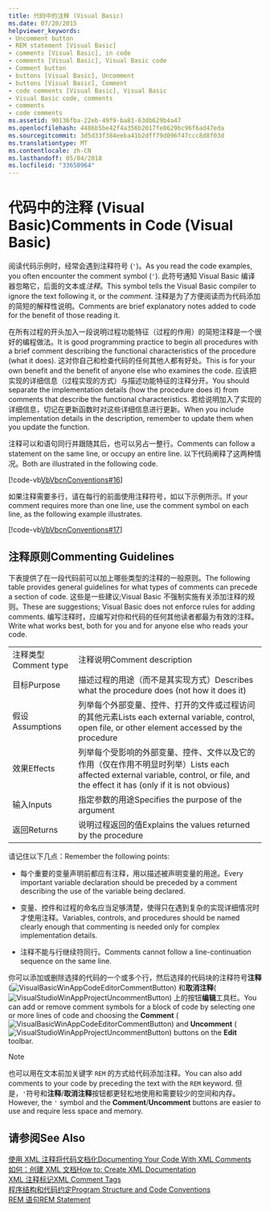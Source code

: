 ```yaml
---
title: 代码中的注释 (Visual Basic)
ms.date: 07/20/2015
helpviewer_keywords:
- Uncomment button
- REM statement [Visual Basic]
- comments [Visual Basic], in code
- comments [Visual Basic], Visual Basic code
- Comment button
- buttons [Visual Basic], Uncomment
- buttons [Visual Basic], Comment
- code comments [Visual Basic], Visual Basic
- Visual Basic code, comments
- comments
- code comments
ms.assetid: 90136fba-22eb-49f9-ba81-63db629b4a47
ms.openlocfilehash: 4486b5be42f4a356b2017fe8629bc96f6ad47eda
ms.sourcegitcommit: 3d5d33f384eeba41b2dff79d096f47ccc8d8f03d
ms.translationtype: MT
ms.contentlocale: zh-CN
ms.lasthandoff: 05/04/2018
ms.locfileid: "33650964"
---
```

# <a name="comments-in-code-visual-basic"></a><span data-ttu-id="e5594-102">代码中的注释 (Visual Basic)</span><span class="sxs-lookup"><span data-stu-id="e5594-102">Comments in Code (Visual Basic)</span></span>
<span data-ttu-id="e5594-103">阅读代码示例时，经常会遇到注释符号 (`'`)。</span><span class="sxs-lookup"><span data-stu-id="e5594-103">As you read the code examples, you often encounter the comment symbol (`'`).</span></span> <span data-ttu-id="e5594-104">此符号通知 Visual Basic 编译器忽略它，后面的文本或*注释*。</span><span class="sxs-lookup"><span data-stu-id="e5594-104">This symbol tells the Visual Basic compiler to ignore the text following it, or the *comment*.</span></span> <span data-ttu-id="e5594-105">注释是为了方便阅读而为代码添加的简短的解释性说明。</span><span class="sxs-lookup"><span data-stu-id="e5594-105">Comments are brief explanatory notes added to code for the benefit of those reading it.</span></span>  
  
 <span data-ttu-id="e5594-106">在所有过程的开头加入一段说明过程功能特征（过程的作用）的简短注释是一个很好的编程做法。</span><span class="sxs-lookup"><span data-stu-id="e5594-106">It is good programming practice to begin all procedures with a brief comment describing the functional characteristics of the procedure (what it does).</span></span> <span data-ttu-id="e5594-107">这对你自己和检查代码的任何其他人都有好处。</span><span class="sxs-lookup"><span data-stu-id="e5594-107">This is for your own benefit and the benefit of anyone else who examines the code.</span></span> <span data-ttu-id="e5594-108">应该把实现的详细信息（过程实现的方式）与描述功能特征的注释分开。</span><span class="sxs-lookup"><span data-stu-id="e5594-108">You should separate the implementation details (how the procedure does it) from comments that describe the functional characteristics.</span></span> <span data-ttu-id="e5594-109">若给说明加入了实现的详细信息，切记在更新函数时对这些详细信息进行更新。</span><span class="sxs-lookup"><span data-stu-id="e5594-109">When you include implementation details in the description, remember to update them when you update the function.</span></span>  
  
 <span data-ttu-id="e5594-110">注释可以和语句同行并跟随其后，也可以另占一整行。</span><span class="sxs-lookup"><span data-stu-id="e5594-110">Comments can follow a statement on the same line, or occupy an entire line.</span></span> <span data-ttu-id="e5594-111">以下代码阐释了这两种情况。</span><span class="sxs-lookup"><span data-stu-id="e5594-111">Both are illustrated in the following code.</span></span>  
  
 [!code-vb[VbVbcnConventions#16](../../../visual-basic/programming-guide/language-features/codesnippet/VisualBasic/comments-in-code_1.vb)]  
  
 <span data-ttu-id="e5594-112">如果注释需要多行，请在每行的前面使用注释符号，如以下示例所示。</span><span class="sxs-lookup"><span data-stu-id="e5594-112">If your comment requires more than one line, use the comment symbol on each line, as the following example illustrates.</span></span>  
  
 [!code-vb[VbVbcnConventions#17](../../../visual-basic/programming-guide/language-features/codesnippet/VisualBasic/comments-in-code_2.vb)]  
  
## <a name="commenting-guidelines"></a><span data-ttu-id="e5594-113">注释原则</span><span class="sxs-lookup"><span data-stu-id="e5594-113">Commenting Guidelines</span></span>  
 <span data-ttu-id="e5594-114">下表提供了在一段代码前可以加上哪些类型的注释的一般原则。</span><span class="sxs-lookup"><span data-stu-id="e5594-114">The following table provides general guidelines for what types of comments can precede a section of code.</span></span> <span data-ttu-id="e5594-115">这些是一些建议;Visual Basic 不强制实施有关添加注释的规则。</span><span class="sxs-lookup"><span data-stu-id="e5594-115">These are suggestions; Visual Basic does not enforce rules for adding comments.</span></span> <span data-ttu-id="e5594-116">编写注释时，应编写对你和代码的任何其他读者都最为有效的注释。</span><span class="sxs-lookup"><span data-stu-id="e5594-116">Write what works best, both for you and for anyone else who reads your code.</span></span>  
  
|||  
|---|---|  
|<span data-ttu-id="e5594-117">注释类型</span><span class="sxs-lookup"><span data-stu-id="e5594-117">Comment type</span></span>|<span data-ttu-id="e5594-118">注释说明</span><span class="sxs-lookup"><span data-stu-id="e5594-118">Comment description</span></span>|  
|<span data-ttu-id="e5594-119">目标</span><span class="sxs-lookup"><span data-stu-id="e5594-119">Purpose</span></span>|<span data-ttu-id="e5594-120">描述过程的用途（而不是其实现方式）</span><span class="sxs-lookup"><span data-stu-id="e5594-120">Describes what the procedure does (not how it does it)</span></span>|  
|<span data-ttu-id="e5594-121">假设</span><span class="sxs-lookup"><span data-stu-id="e5594-121">Assumptions</span></span>|<span data-ttu-id="e5594-122">列举每个外部变量、控件、打开的文件或过程访问的其他元素</span><span class="sxs-lookup"><span data-stu-id="e5594-122">Lists each external variable, control, open file, or other element accessed by the procedure</span></span>|  
|<span data-ttu-id="e5594-123">效果</span><span class="sxs-lookup"><span data-stu-id="e5594-123">Effects</span></span>|<span data-ttu-id="e5594-124">列举每个受影响的外部变量、控件、文件以及它的作用（仅在作用不明显时列举）</span><span class="sxs-lookup"><span data-stu-id="e5594-124">Lists each affected external variable, control, or file, and the effect it has (only if it is not obvious)</span></span>|  
|<span data-ttu-id="e5594-125">输入</span><span class="sxs-lookup"><span data-stu-id="e5594-125">Inputs</span></span>|<span data-ttu-id="e5594-126">指定参数的用途</span><span class="sxs-lookup"><span data-stu-id="e5594-126">Specifies the purpose of the argument</span></span>|  
|<span data-ttu-id="e5594-127">返回</span><span class="sxs-lookup"><span data-stu-id="e5594-127">Returns</span></span>|<span data-ttu-id="e5594-128">说明过程返回的值</span><span class="sxs-lookup"><span data-stu-id="e5594-128">Explains the values returned by the procedure</span></span>|  
  
 <span data-ttu-id="e5594-129">请记住以下几点：</span><span class="sxs-lookup"><span data-stu-id="e5594-129">Remember the following points:</span></span>  
  
-   <span data-ttu-id="e5594-130">每个重要的变量声明前都应有注释，用以描述被声明变量的用途。</span><span class="sxs-lookup"><span data-stu-id="e5594-130">Every important variable declaration should be preceded by a comment describing the use of the variable being declared.</span></span>  
  
-   <span data-ttu-id="e5594-131">变量、控件和过程的命名应当足够清楚，使得只在遇到复杂的实现详细情况时才使用注释。</span><span class="sxs-lookup"><span data-stu-id="e5594-131">Variables, controls, and procedures should be named clearly enough that commenting is needed only for complex implementation details.</span></span>  
  
-   <span data-ttu-id="e5594-132">注释不能与行继续符同行。</span><span class="sxs-lookup"><span data-stu-id="e5594-132">Comments cannot follow a line-continuation sequence on the same line.</span></span>  
  
 <span data-ttu-id="e5594-133">你可以添加或删除选择的代码的一个或多个行，然后选择的代码块的注释符号**注释**(![VisualBasicWinAppCodeEditorCommentButton](../../../visual-basic/programming-guide/program-structure/media/vacommentbutton.gif "vaCommentButton")) 和**取消注释**(![VisualStudioWinAppProjectUncommentButton](../../../visual-basic/programming-guide/program-structure/media/vauncommentbutton.gif "vaUncommentButton")) 上的按钮**编辑**工具栏。</span><span class="sxs-lookup"><span data-stu-id="e5594-133">You can add or remove comment symbols for a block of code by selecting one or more lines of code and choosing the **Comment** (![VisualBasicWinAppCodeEditorCommentButton](../../../visual-basic/programming-guide/program-structure/media/vacommentbutton.gif "vaCommentButton")) and **Uncomment** (![VisualStudioWinAppProjectUncommentButton](../../../visual-basic/programming-guide/program-structure/media/vauncommentbutton.gif "vaUncommentButton")) buttons on the **Edit** toolbar.</span></span>  
  
> [!NOTE]
>  <span data-ttu-id="e5594-134">也可以用在文本前加关键字 `REM` 的方式给代码添加注释。</span><span class="sxs-lookup"><span data-stu-id="e5594-134">You can also add comments to your code by preceding the text with the `REM` keyword.</span></span> <span data-ttu-id="e5594-135">但是，`'`符号和**注释**/**取消注释**按钮都更轻松地使用和需要较少的空间和内存。</span><span class="sxs-lookup"><span data-stu-id="e5594-135">However, the `'` symbol and the **Comment**/**Uncomment** buttons are easier to use and require less space and memory.</span></span>  
  
## <a name="see-also"></a><span data-ttu-id="e5594-136">请参阅</span><span class="sxs-lookup"><span data-stu-id="e5594-136">See Also</span></span>  
 [<span data-ttu-id="e5594-137">使用 XML 注释将代码文档化</span><span class="sxs-lookup"><span data-stu-id="e5594-137">Documenting Your Code With XML Comments</span></span>](http://msdn.microsoft.com/magazine/dd722812.aspx)  
 [<span data-ttu-id="e5594-138">如何：创建 XML 文档</span><span class="sxs-lookup"><span data-stu-id="e5594-138">How to: Create XML Documentation</span></span>](../../../visual-basic/programming-guide/program-structure/how-to-create-xml-documentation.md)  
 [<span data-ttu-id="e5594-139">XML 注释标记</span><span class="sxs-lookup"><span data-stu-id="e5594-139">XML Comment Tags</span></span>](../../../visual-basic/language-reference/xmldoc/recommended-xml-tags-for-documentation-comments.md)  
 [<span data-ttu-id="e5594-140">程序结构和代码约定</span><span class="sxs-lookup"><span data-stu-id="e5594-140">Program Structure and Code Conventions</span></span>](../../../visual-basic/programming-guide/program-structure/program-structure-and-code-conventions.md)  
 [<span data-ttu-id="e5594-141">REM 语句</span><span class="sxs-lookup"><span data-stu-id="e5594-141">REM Statement</span></span>](../../../visual-basic/language-reference/statements/rem-statement.md)
